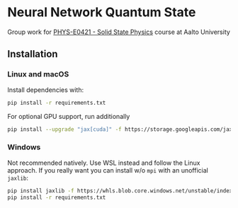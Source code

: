 # Neural Network Quantum State

Group work for [PHYS-E0421 - Solid State Physics](https://mycourses.aalto.fi/course/view.php?id=31530) course at Aalto University


## Installation

### Linux and macOS

Install dependencies with:
```bash
pip install -r requirements.txt
```
For optional GPU support, run additionally
```bash
pip install --upgrade "jax[cuda]" -f https://storage.googleapis.com/jax-releases/jax_releases.html
```

### Windows

Not recommended natively. Use WSL instead and follow the Linux approach. If you really want you can install w/o `mpi` with an unofficial `jaxlib`:
```bash
pip install jaxlib -f https://whls.blob.core.windows.net/unstable/index.html
pip install -r requirements.txt
```
